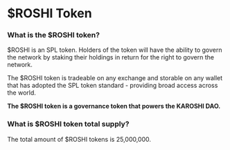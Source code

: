 # $ROSHI Token

### **What is the $ROSHI token?** <a href="#what-is-the-usdxyz-token" id="what-is-the-usdxyz-token"></a>

$ROSHI is an SPL token. Holders of the token will have the ability to govern the network by staking their holdings in return for the right to govern the network.

The $ROSHI token is tradeable on any exchange and storable on any wallet that has adopted the SPL token standard - providing broad access across the world.

**The $ROSHI token is a governance token that powers the KAROSHI DAO.**

### **What is $ROSHI token total supply?** <a href="#what-is-usdxyz-token-total-supply" id="what-is-usdxyz-token-total-supply"></a>

The total amount of $ROSHI tokens is 25,000,000.

​

